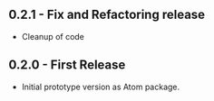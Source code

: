 ## 0.2.1 - Fix and Refactoring release
* Cleanup of code

## 0.2.0 - First Release
* Initial prototype version as Atom package.
